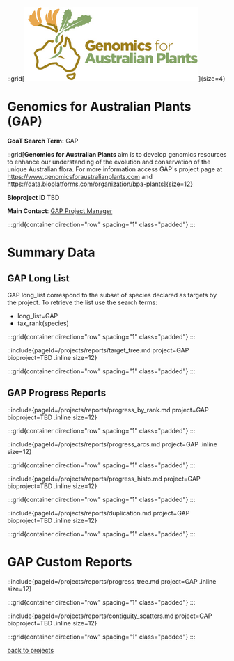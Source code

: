 ::grid[![GoaT](/static/images/gap_logo.jpeg)]{size=4}

# Genomics for Australian Plants (GAP)

**GoaT Search Term:** GAP

::grid[**Genomics for Australian Plants** aim is to develop genomics resources to enhance our understanding of the evolution and conservation of the unique Australian flora. For more information access GAP's project page at https://www.genomicsforaustralianplants.com and https://data.bioplatforms.com/organization/bpa-plants]{size=12}

**Bioproject ID** TBD

**Main Contact**: [GAP Project Manager](mlum@bioplatforms.com)

:::grid{container direction="row" spacing="1" class="padded"}
:::

# Summary Data

## GAP Long List

GAP long_list correspond to the subset of species declared as targets by the project. To retrieve the list use the search terms:

- long_list=GAP
- tax_rank(species)

:::grid{container direction="row" spacing="1" class="padded"}
:::

::include{pageId=/projects/reports/target_tree.md project=GAP bioproject=TBD .inline size=12}

:::grid{container direction="row" spacing="1" class="padded"}
:::

## GAP Progress Reports

::include{pageId=/projects/reports/progress_by_rank.md project=GAP bioproject=TBD .inline size=12}

:::grid{container direction="row" spacing="1" class="padded"}
:::

::include{pageId=/projects/reports/progress_arcs.md project=GAP .inline size=12}

:::grid{container direction="row" spacing="1" class="padded"}
:::

::include{pageId=/projects/reports/progress_histo.md project=GAP bioproject=TBD .inline size=12}

:::grid{container direction="row" spacing="1" class="padded"}
:::

::include{pageId=/projects/reports/duplication.md project=GAP bioproject=TBD .inline size=12}

:::grid{container direction="row" spacing="1" class="padded"}
:::

# GAP Custom Reports

::include{pageId=/projects/reports/progress_tree.md project=GAP .inline size=12}

:::grid{container direction="row" spacing="1" class="padded"}
:::

::include{pageId=/projects/reports/contiguity_scatters.md project=GAP bioproject=TBD .inline size=12}

:::grid{container direction="row" spacing="1" class="padded"}
:::

[back to projects](/projects)
